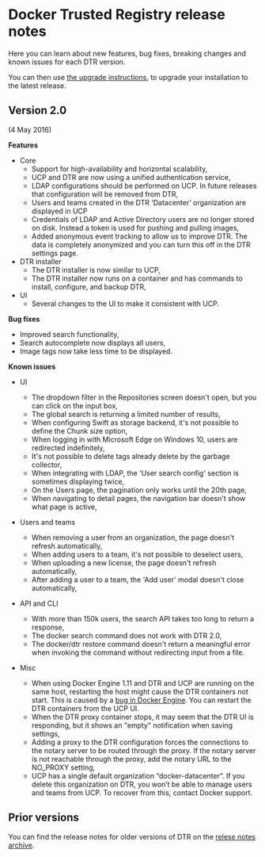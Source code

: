 <!--[metadata]>
+++
aliases = ["/docker-trusted-registry/release-notes/"]
title = "Trusted Registry release notes"
description = "Docker Trusted Registry release notes "
keywords = ["docker, documentation, about, technology, understanding, enterprise, hub, registry, release notes, Docker Trusted Registry"]
[menu.main]
parent="dtr_menu_release_notes"
identifier="dtr_release_notes"
weight=0
+++
<![end-metadata]-->

# Docker Trusted Registry release notes

Here you can learn about new features, bug fixes, breaking changes and
known issues for each DTR version.

You can then use [the upgrade instructions](../install/upgrade/upgrade-major.md),
to upgrade your installation to the latest release.

## Version 2.0

(4 May 2016)

**Features**

* Core
  * Support for high-availability and horizontal scalability,
  * UCP and DTR are now using a unified authentication service,
  * LDAP configurations should be performed on UCP. In future releases that
  configuration will be removed from DTR,
  * Users and teams created in the DTR ‘Datacenter’ organization are displayed
  in UCP
  * Credentials of LDAP and Active Directory users are no longer stored on disk.
  Instead a token is used for pushing and pulling images,
  * Added anonymous event tracking to allow us to improve DTR. The data is
  completely anonymized and you can turn this off in the DTR settings page.
* DTR installer
  * The DTR installer is now similar to UCP,
  * The DTR installer now runs on a container and has commands to install,
  configure, and backup DTR,
* UI
  * Several changes to the UI to make it consistent with UCP.

**Bug fixes**

* Improved search functionality,
* Search autocomplete now displays all users,
* Image tags now take less time to be displayed.

**Known issues**

* UI
  * The dropdown filter in the Repositories screen doesn't open, but you can
  click on the input box,
  * The global search is returning a limited number of results,
  * When configuring Swift as storage backend, it's not possible to define the Chunk size option,
  * When logging in with Microsoft Edge on Windows 10, users are redirected indefinitely,
  * It's not possible to delete tags already delete by the garbage collector,
  * When integrating with LDAP, the 'User search config' section is sometimes displaying twice,
  * On the Users page, the pagination only works until the 20th page,
  * When navigating to detail pages, the navigation bar doesn't show what page is active,

* Users and teams
  * When removing a user from an organization, the page doesn't refresh automatically,
  * When adding users to a team, it's not possible to deselect users,
  * When uploading a new license, the page doesn't refresh automatically,
  * After adding a user to a team, the 'Add user' modal doesn't close automatically,

* API and CLI
  * With more than 150k users, the search API takes too long to return a response,
  * The docker search command does not work with DTR 2.0,
  * The docker/dtr restore command doesn't return a meaningful error when invoking the
  command without redirecting input from a file.

* Misc
  * When using Docker Engine 1.11 and DTR and UCP are running on the same host, restarting
  the host might cause the DTR containers not start. This is caused by a [bug in
  Docker Engine](https://github.com/docker/docker/issues/22486).
  You can restart the DTR containers from the UCP UI.
  * When the DTR proxy container stops, it may seem that the DTR UI is responding,
  but it shows an "empty" notification when saving settings,
  * Adding a proxy to the DTR configuration forces the connections to the
  notary server to be routed through the proxy. If the notary server is not
  reachable through the proxy, add the notary URL to the NO_PROXY setting,
  * UCP has a single default organization “docker-datacenter”. If you delete
  this organization on DTR, you won’t be able to manage users and teams from
  UCP. To recover from this, contact Docker support.

## Prior versions

You can find the release notes for older versions of DTR on the
[relese notes archive](prior-release-notes.md).

